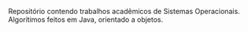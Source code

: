 Repositório contendo trabalhos acadêmicos de Sistemas Operacionais. Algorítimos feitos em Java, orientado a objetos.
